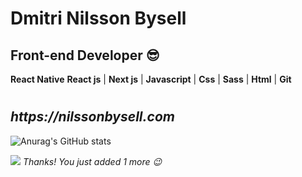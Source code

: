 



<h1>Dmitri Nilsson Bysell</h1>

<h2>
  <b>
    Front-end Developer 😎
  </b>
</h2>


<p>
  <b>React Native</b>
  <b>React js</b> | 
  <b>Next js</b> | 
  <b>Javascript</b> | 
  <b>Css</b> | 
  <b>Sass</b> | 
  <b>Html</b> | 
  <b>Git</b>
</p>

#

<h2><i>https://nilssonbysell.com</i></h2>

![Anurag's GitHub stats](https://github-readme-stats.vercel.app/api?username=Dmitrinilssonbysell&show_icons=true&theme=radical)


![](https://komarev.com/ghpvc/?username=Dmitrinilssonbysell)
*Thanks! You just added 1 more 😉*



